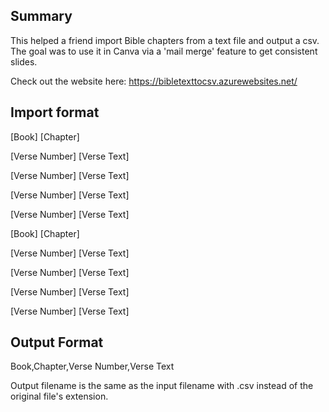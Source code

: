 ## Summary 
This helped a friend import Bible chapters from a text file and output a csv. The goal was to use it in Canva via a 'mail merge' feature to get consistent slides. 

Check out the website here: https://bibletexttocsv.azurewebsites.net/

## Import format 
[Book] [Chapter]

[Verse Number] [Verse Text]

[Verse Number] [Verse Text]

[Verse Number] [Verse Text]

[Verse Number] [Verse Text]

[Book] [Chapter]

[Verse Number] [Verse Text]

[Verse Number] [Verse Text]

[Verse Number] [Verse Text]

[Verse Number] [Verse Text]

## Output Format
Book,Chapter,Verse Number,Verse Text

Output filename is the same as the input filename with .csv instead of the original file's extension.
